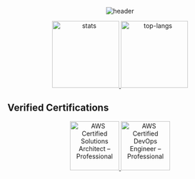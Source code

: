 <!-- ========================= -->
<!--  Hi there — README start  -->
<!-- ========================= -->

<p align="center">
  <img src="https://capsule-render.vercel.app/api?type=waving&height=160&color=0:ADD8E6,100:87CEFA&text=Taichi%20Ishikawa&fontAlignY=35&fontSize=45&fontColor=ffffff&desc=Welcome%20to%20my%20GitHub%20profile!"alt="header"/>
</p>

<!-- GitHub Readme Stats-->
<p align="center">
  <a href="https://github.com/anuraghazra/github-readme-stats">
    <img
      src="https://github-readme-stats.vercel.app/api?username=Taichi-iskw&show_icons=true&hide_title=true&hide_rank=false&hide_border=true&theme=tokyonight"
      alt="stats" height="150"
    />
  </a>
  <a href="https://github.com/anuraghazra/github-readme-stats">
    <img
      src="https://github-readme-stats.vercel.app/api/top-langs/?username=Taichi-iskw&layout=compact&hide=html,css,jupyter%20notebook&hide_border=true&theme=tokyonight"
      alt="top-langs" height="150"
    />
  </a>
</p>

## Verified Certifications

<p align="center">
  <!-- AWS Solutions Architect - Professional -->
  <a href="https://www.credly.com/badges/f51637be-f97f-4501-a82f-c9e2f3ae6d50" target="_blank" rel="noopener noreferrer">
    <img src="https://images.credly.com/images/2d84e428-9078-49b6-a804-13c15383d0de/image.png"
         alt="AWS Certified Solutions Architect – Professional" width="110" />
  </a>

  <!-- AWS DevOps Engineer - Professional -->
  <a href="https://www.credly.com/badges/29385771-f10e-47d8-8345-7827a388c305" target="_blank" rel="noopener noreferrer">
    <img src="https://images.credly.com/images/bd31ef42-d460-493e-8503-39592aaf0458/image.png"
         alt="AWS Certified DevOps Engineer – Professional" width="110" />
  </a>
</p>

<!-- ========================= -->
<!--  README end               -->
<!-- ========================= -->
